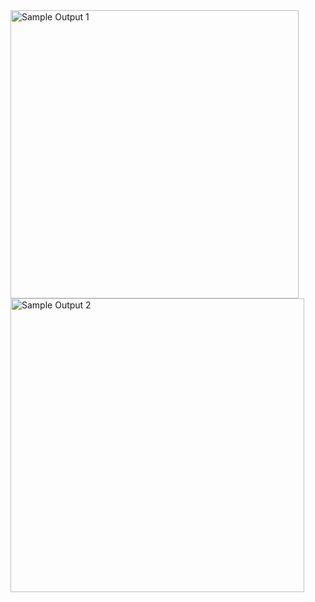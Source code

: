 <img width="461" alt="Sample Output 1" src="https://user-images.githubusercontent.com/107969590/176340995-5f59cd56-b383-4c0c-a9f8-45b39bea11fb.png">
<img width="470" alt="Sample Output 2" src="https://user-images.githubusercontent.com/107969590/176340999-69f422ef-8b0a-4eb9-9b57-ba4ae392487b.png">

